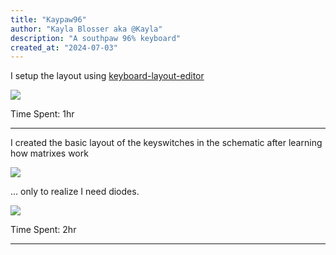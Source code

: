 ```yaml
---
title: "Kaypaw96"
author: "Kayla Blosser aka @Kayla"
description: "A southpaw 96% keyboard"
created_at: "2024-07-03"
---
```

I setup the layout using [keyboard-layout-editor](https://keyboard-layout-editor.com/)

![](https://hc-cdn.hel1.your-objectstorage.com/s/v3/ee1725c6bd7e4fd20f30cdcb9966434611b743f4_image.png)

Time Spent: 1hr

---

I created the basic layout of the keyswitches in the schematic after learning how matrixes work

![](https://hc-cdn.hel1.your-objectstorage.com/s/v3/18f0e79148acda34cb0deea40d169ac21999fda4_image.png)

... only to realize I need diodes.

![](https://hc-cdn.hel1.your-objectstorage.com/s/v3/7b2b6222051b8629493235d64f7ba329b0ca0616_image.png)

Time Spent: 2hr

---